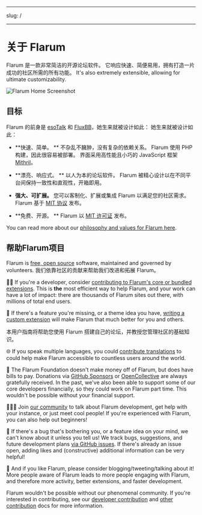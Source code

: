 - - -
slug: /
- - -

# 关于 Flarum

Flarum 是一款非常简洁的开源论坛软件。 它响应快速、简便易用，拥有打造一片成功的社区所需的所有功能。 It's also extremely extensible, allowing for ultimate customizability.

![Flarum Home Screenshot](/en/img/home_screenshot.png)

## 目标

Flarum 的前身是 [esoTalk](https://github.com/esotalk/esoTalk) 和 [FluxBB](https://fluxbb.org)，她生来就被设计如此： 她生来就被设计如此：

* **快速、简单。 ** 不杂乱不臃肿，没有复杂的依赖关系。 Flarum 使用 PHP 构建，因此很容易被部署。 界面采用高性能且小巧的 JavaScript 框架 [Mithril](https://mithril.js.org)。

* **漂亮、响应式。 ** 以人为本的论坛软件。 Flarum 被精心设计以在不同平台间保持一致性和直观性，开箱即用。

* **强大、可扩展。** 您可以客制化、扩展或集成 Flarum 以满足您的社区需求。 </strong> Flarum 基于 [MIT 协议](https://github.com/flarum/flarum/blob/master/LICENSE) 发布。

* **免费、开源。 ** Flarum 以 [MIT 许可证](https://github.com/flarum/flarum/blob/master/LICENSE) 发布。

You can read more about our [philosophy and values for Flarum here](https://discuss.flarum.org/d/28869-flarum-philosophy-and-values).

## 帮助Flarum项目

Flarum is [free, open source](https://github.com/flarum/core) software, maintained and governed by volunteers. 我们依靠社区的贡献来帮助我们改进和拓展 Flarum。

🧑‍💻 If you're a developer, consider [contributing to Flarum's core or bundled extensions](contributing.md). This is **the** most efficient way to help Flarum, and your work can have a lot of impact: there are thousands of Flarum sites out there, with millions of total end users.

🧩 If there's a feature you're missing, or a theme idea you have, [writing a custom extension](extend/README.md) will make Flarum that much better for you and others.

本用户指南将帮助您使用 Flarum 搭建自己的论坛，并教授您管理社区的基础知识。

🌐 If you speak multiple languages, you could [contribute translations](extend/language-packs.md) to could help make Flarum accessible to countless users around the world.

💸 The Flarum Foundation doesn't make money off of Flarum, but does have bills to pay. Donations via [GitHub Sponsors](https://github.com/sponsors/flarum) or [OpenCollective](https://opencollective.com/flarum) are always gratefully received. In the past, we've also been able to support some of our core developers financially, so they could work on Flarum part time. This wouldn't be possible without your financial support.

🧑‍🤝‍🧑 Join [our community](https://discuss.flarum.org) to talk about Flarum development, get help with your instance, or just meet cool people! If you're experienced with Flarum, you can also help out beginners!

🐛 If there's a bug that's bothering you, or a feature idea on your mind, we can't know about it unless you tell us! We track bugs, suggestions, and future development plans [via GitHub issues](https://github.com/flarum/core/issues). If there's already an issue open, adding likes and (constructive) additional information can be very helpful!

📣 And if you like Flarum, please consider blogging/tweeting/talking about it! More people aware of Flarum leads to more people engaging with Flarum, and therefore more activity, better extensions, and faster development.

Flarum wouldn't be possible without our phenomenal community. If you're interested in contributing, see our [developer contribution](contributing.md) and [other contribution](contributing-docs-translations.md) docs for more information.
